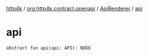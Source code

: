 [http4k](../../index.md) / [org.http4k.contract.openapi](../index.md) / [ApiRenderer](index.md) / [api](./api.md)

# api

`abstract fun api(api: API): NODE`